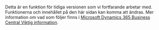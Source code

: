 Detta är en funktion för tidiga versionen som vi fortfarande arbetar med. Funktionerna och innehållet på den här sidan kan komma att ändras. Mer information om vad som följer finns i [Microsoft Dynamics 365 Business Central Viktig information](https://go.microsoft.com/fwlink/?linkid=2047422).
